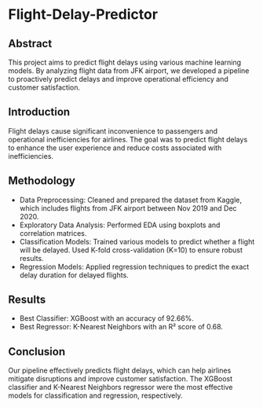 # Flight-Delay-Predictor
## Abstract
This project aims to predict flight delays using various machine learning models. By analyzing flight data from JFK airport, we developed a pipeline to proactively predict delays and improve operational efficiency and customer satisfaction.

## Introduction
Flight delays cause significant inconvenience to passengers and operational inefficiencies for airlines. The goal was to predict flight delays to enhance the user experience and reduce costs associated with inefficiencies.

## Methodology
- Data Preprocessing: Cleaned and prepared the dataset from Kaggle, which includes flights from JFK airport between Nov 2019 and Dec 2020.
- Exploratory Data Analysis: Performed EDA using boxplots and correlation matrices.
- Classification Models: Trained various models to predict whether a flight will be delayed. Used K-fold cross-validation (K=10) to ensure robust results.
- Regression Models: Applied regression techniques to predict the exact delay duration for delayed flights.

## Results
- Best Classifier: XGBoost with an accuracy of 92.66%.
- Best Regressor: K-Nearest Neighbors with an R² score of 0.68.

## Conclusion
Our pipeline effectively predicts flight delays, which can help airlines mitigate disruptions and improve customer satisfaction. The XGBoost classifier and K-Nearest Neighbors regressor were the most effective models for classification and regression, respectively.
